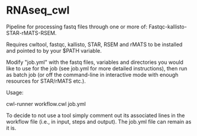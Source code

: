 # RNAseq_cwl
Pipeline for processing fastq files through one or more of: Fastqc-kallisto-STAR-rMATS-RSEM.

Requires cwltool, fastqc, kallisto, STAR, RSEM and rMATS to be installed and pointed to by your $PATH variable.

Modify "job.yml" with the fastq files, variables and directories you would like to use for the job (see job.yml for more detailed instructions), then run as batch job (or off the command-line in interactive mode with enough resources for STAR/rMATS etc.).

Usage:

cwl-runner workflow.cwl job.yml

To decide to not use a tool simply comment out its associated lines in the workflow file (i.e., in input, steps and output). The job.yml file can remain as it is.
